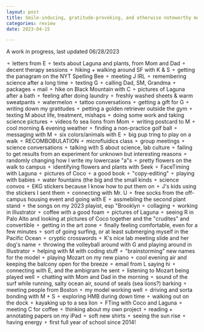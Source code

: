 ```yaml
---
layout: post
title: Smile-inducing, gratitude-provoking, and otherwise noteworthy moments
categories: review
date: 2023-04-15

---
```

A work in progress, last updated 06/28/2023

⚬ letters from E ⚬ texts about Laguna and plants, from Mom and Dad ⚬ decent therapy sessions ⚬ hiking + walking around SF with K & S ⚬ getting the panagram on the NYT Spelling Bee ⚬ meeting J IRL ⚬ remembering science after a long time ⚬ texting G ⚬ calling Dad, SM, Grandma ⚬ packages + mail ⚬ hike on Black Mountain with C ⚬ pictures of Laguna after a bath ⚬ feeling after doing laundry ⚬ freshly washed sheets & warm sweatpants ⚬ watermelon ⚬ tattoo conversations ⚬ getting a gift for G ⚬ writing down my gratitudes ⚬ petting a golden retriever outside the gym ⚬ texting M about life, treatment, mishaps ⚬ doing some work and taking science pictures ⚬ videos fo sea lions from Mom ⚬ writing postcard to M ⚬ cool morning & evening weather ⚬ finding a non-practice golf ball ⚬ messaging with M ⚬ six colors/animals with E ⚬ big pup tring to play on a walk ⚬ RECOMBOBULATION ⚬ microfluidics class ⚬ group meetings ⚬ science conversations ⚬ talking with S about science, lab culture ⚬ failing to get results from an experiment for unknown but interesting reasons ⚬ randomly changing how I write my lowercase "a"s ⚬ pretty flowers on the walk to campus ⚬ identifying flowers and plants with Seek ⚬ FaceTiming with Laguna ⚬ pictures of Coco ⚬ a good book ⚬ "copy-editing" ⚬ playing with babies ⚬ water fountains (the big and the small kinds ⚬ science convos ⚬ EKG stickers because I know how to put them on ⚬ J's kids using the stickers I sent them ⚬ connecting with Mr. U ⚬ free socks from the off-campus housing event and going with E ⚬ assmebling the second plant stand ⚬ the songs on my 2023 playist, esp "Brooklyn ⚬ collaging ⚬ working in Illustrator ⚬ coffee with a good foam ⚬ pictures of Laguna ⚬ seeing R in Palo Alto and looking at pictures of Coco together and the "crudites" and convertible ⚬ getting in the art zone ⚬ finally feeling comfortable, even for a few minutes ⚬ sort of going surfing, or at least submerging myself in the Pacific Ocean ⚬ cryptic crosswords ⚬ K's nice lab meeting slide and her dog's name ⚬ throwing the volleyball around with G and playing around in Illustrator ⚬ helping with M with coding stuff ⚬ "brainstorming" new names for the model ⚬ playing Mozart on my new piano ⚬ cool evening air and keeping the balcony open for the breeze ⚬ email from L saying hi ⚬ connecting with E, and the ambigram he sent ⚬ listening to Mozart being played well ⚬ chatting with Mom and Dad in the morning ⚬ sound of the surf while running, salty ocean air, sound of seals (sea lions?) barking ⚬ meeting people from Boston ⚬ my model working well ⚬ driving and sorta bonding with M + S ⚬ exploring HMB during down time ⚬ walking out on the dock ⚬ kayaking up to a sea lion ⚬ FTing with Coco and Laguna ⚬ meeting C for coffee ⚬ thinking about my own project ⚬ reading + annotating papers on my iPad ⚬ soft new shirts ⚬ seeing the sun rise ⚬  having energy ⚬ first full year of school since 2014! 
